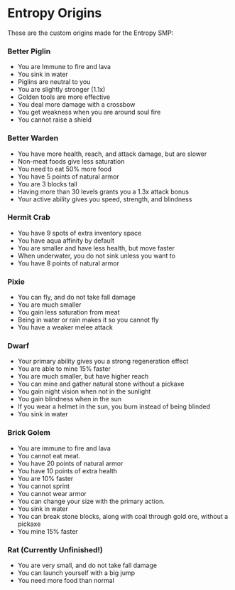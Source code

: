 # Entropy Origins

These are the custom origins made for the Entropy SMP:

### Better Piglin
* You are Immune to fire and lava
* You sink in water
* Piglins are neutral to you
* You are slightly stronger (1.1x)
* Golden tools are more effective
* You deal more damage with a crossbow
* You get weakness when you are around soul fire
* You cannot raise a shield

### Better Warden
* You have more health, reach, and attack damage, but are slower
* Non-meat foods give less saturation
* You need to eat 50% more food
* You have 5 points of natural armor
* You are 3 blocks tall
* Having more than 30 levels grants you a 1.3x attack bonus
* Your active ability gives you speed, strength, and blindness

### Hermit Crab
* You have 9 spots of extra inventory space
* You have aqua affinity by default
* You are smaller and have less health, but move faster
* When underwater, you do not sink unless you want to
* You have 8 points of natural armor

### Pixie
* You can fly, and do not take fall damage
* You are much smaller
* You gain less saturation from meat
* Being in water or rain makes it so you cannot fly
* You have a weaker melee attack

### Dwarf
* Your primary ability gives you a strong regeneration effect
* You are able to mine 15% faster
* You are much smaller, but have higher reach
* You can mine and gather natural stone without a pickaxe
* You gain night vision when not in the sunlight
* You gain blindness when in the sun
* If you wear a helmet in the sun, you burn instead of being blinded
* You sink in water

### Brick Golem
* You are immune to fire and lava
* You cannot eat meat.
* You have 20 points of natural armor
* You have 10 points of extra health
* You are 10% faster
* You cannot sprint
* You cannot wear armor
* You can change your size with the primary action.
* You sink in water
* You can break stone blocks, along with coal through gold ore, without a pickaxe
* You mine 15% faster

### Rat (Currently Unfinished!)
* You are very small, and do not take fall damage
* You can launch yourself with a big jump
* You need more food than normal